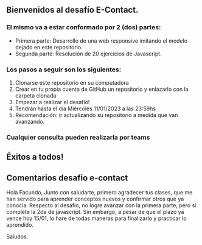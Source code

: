 ## Bienvenidos al desafío E-Contact.
### El mismo va a estar conformado por 2 (dos) partes:
* Primera parte: Desarrollo de una web responsive imitando el modelo dejado en este repositorio.
* Segunda parte: Resolución de 20 ejercicios de Javascript.
### Los pasos a seguir son los siguientes:
1. Clonarse este repositorio en su computadora
2. Crear en tu propia cuenta de GitHub un repositorio y enlazarlo con la carpeta clonada
3. Empezar a realizar el desafío!
4. Tendrán hasta el día Miércoles 11/01/2023 a las 23:59hs
4. Recomendación: ir actualizando su repositorio a medida que van avanzando.
### Cualquier consulta pueden realizarla por teams

## Éxitos a todos!

## Comentarios desafio e-contact
Hola Facundo,
Junto con saludarte, primero agradecer tus clases, que me han servido para aprender conceptos nuevos y confirmar otros que ya conocia.
Respecto al desafio, no logre avanzar con la primera parte, pero si complete la 2da de javascript.
Sin embargo, a pesar de que el plazo ya vence hoy 15/01, lo hare de todas maneras para finalizarlo y practicar lo aprendido.

Saludos.
